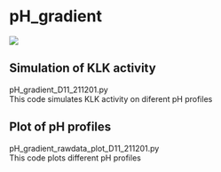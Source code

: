 # pH_gradient
![](https://img.shields.io/badge/Python-3.7-yellowInstall)

## Simulation of KLK activity
pH_gradient_D11_211201.py <br>
This code simulates KLK activity on diferent pH profiles <br>

## Plot of pH profiles
pH_gradient_rawdata_plot_D11_211201.py <br>
This code plots different pH profiles <br>



